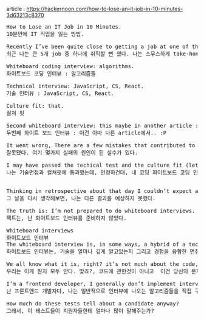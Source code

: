 article : https://hackernoon.com/how-to-lose-an-it-job-in-10-minutes-3d63213c8370

<pre>
How to Lose an IT Job in 10 Minutes.
10분안에 IT 직업을 잃는 방법.

Recently I’ve been quite close to getting a job at one of the Big 5. I went through the screening process and the take-home assignment smoothly but I failed to pass one of the final stages, a set of one to one, or two to one, interviews:
최근 나는 큰 5개 job 중 하나에 취직할 뻔 했다. 나는 스무스하게 take-home 면접에 통과했지만, 마지막 1:1 or 2:1 면접에서 통과하지 못했다.

Whiteboard coding interview: algorithms.
화이트보드 코딩 인터뷰 : 알고리즘들

Technical interview: JavaScript, CS, React.
기술 인터뷰 : JavaScript, CS, React.

Culture fit: that.
컬쳐 핏

Second whiteboard interview: this maybe in another article :P
두번째 화이트 보드 인터뷰 : 이건 아마 다른 article에서.. :P

It went wrong, There are a few mistakes that contributed to this temporary debacle.
잘못됐다. 여기 몇가지 실패의 원인이 된 실수가 있다.

I may have passed the techical test and the culture fit (let’s just assume that) but I admittedly performed badly at the whiteboard coding interviews.
나는 기술면접과 컬쳐핏에 통과했는데, 인정하건대, 내 코딩 화이트보드 코딩 인터뷰는 좋은 성과를 내지 못했다.... ㅠㅠ 


Thinking in retrospective about that day I couldn’t expect any different outcome.
그 날을 다시 생각해보면, 나는 다른 결과를 예상하지 못했다.

The truth is: I’m not prepared to do whiteboard interviews.
팩트는, 난 화이트보드 인터뷰를 준비하지 않았다.

Whiteboard interviews
화이트보드 인터뷰
The whiteboard interview is, in some ways, a hybrid of a technical test of the depth of your knowledge and also a social exercise (source)
화이트보드 인터뷰는, 기술을 얼마나 깊게 알고있는지 그리고 경험을 융합한 면접 방법들 중 하나이다.

We all know what it is, right? it’s not much about the code, it’s about your solving abilities, it doesn’t matter if etc etc…
우리는 이게 뭔지 모두 안다. 맞죠?, 코드에 관한것이 아니고  이건 당신의 문제해결 능력들에 관것이며.. 기타 등등등..

I’m a frontend developer, I generally don’t implement interview-like algorithms on the fly or articulate my thought process while I code, I sort of make interactive UIs most the time with algorithms. When I need to implement one that I didn’t use for a while, I just start researching.
난 프론트엔드 개발자다, 나는 일반적으로 인터뷰에 나오는 알고리즘들을 직접 구현하거나 공부를 많이 하지 않고, 일종의 뭐 interactive한 UI들에 관한 algorithm에 시간을 많이 쓴다. 내가 뭐 하나를 구현할때, 나는 그냥 researching 해야한다.

How much do these tests tell about a candidate anyway?
그래서, 이 테스트들이 지원자들한테 얼마나 많이 말해주는가?
</pre>
